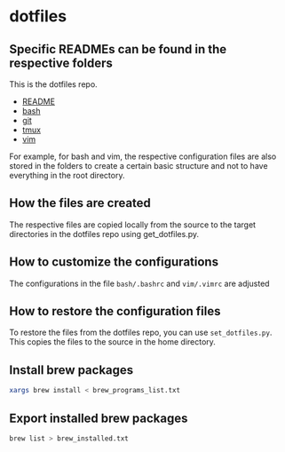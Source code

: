 # dotfiles

## Specific READMEs can be found in the respective folders

This is the dotfiles repo.

- [README](README.md)
- [bash](bash)
- [git](git)
- [tmux](tmux)
- [vim](vim)

For example, for bash and vim, the respective configuration files are also stored in the folders to create a certain basic structure and not to have everything in the root directory.

## How the files are created

The respective files are copied locally from the source to the target directories in the dotfiles repo using get_dotfiles.py.

## How to customize the configurations

The configurations in the file `bash/.bashrc` and `vim/.vimrc` are adjusted

## How to restore the configuration files

To restore the files from the dotfiles repo, you can use `set_dotfiles.py`. This copies the files to the source in the home directory.

## Install brew packages

```bash
xargs brew install < brew_programs_list.txt
```

## Export installed brew packages

```bash
brew list > brew_installed.txt
```